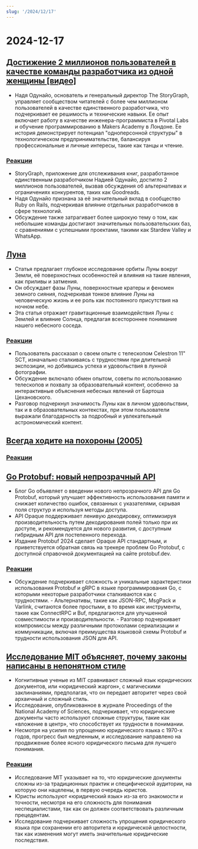 ```yaml
---
slug: '/2024/12/17'
---
```


# 2024-12-17

## [Достижение 2 миллионов пользователей в качестве команды разработчика из одной женщины [видео]](https://brightonruby.com/2024/getting-to-2-million-users-as-a-one-woman-dev-team/)

- Надя Одунайо, основатель и генеральный директор The StoryGraph, управляет сообществом читателей с более чем миллионом пользователей в качестве единственного разработчика, что подчеркивает ее решимость и технические навыки. Ее опыт включает работу в качестве инженера-программиста в Pivotal Labs и обучение программированию в Makers Academy в Лондоне. Ее история демонстрирует потенциал "одноперсонной структуры" в технологическом предпринимательстве, балансируя профессиональные и личные интересы, такие как танцы и чтение.

### [Реакции](https://news.ycombinator.com/item?id=42441333)

- StoryGraph, приложение для отслеживания книг, разработанное единственным разработчиком Надией Одунайо, достигло 2 миллионов пользователей, вызвав обсуждения об альтернативах и ограничениях конкурентов, таких как Goodreads.
- Надя Одунайо признана за её значительный вклад в сообщество Ruby on Rails, подчеркивая влияние отдельных разработчиков в сфере технологий.
- Обсуждение также затрагивает более широкую тему о том, как небольшие команды достигают значительных пользовательских баз, с сравнениями с успешными проектами, такими как Stardew Valley и WhatsApp.

## [Луна](https://ciechanow.ski/moon/)

- Статья предлагает глубокое исследование орбиты Луны вокруг Земли, её поверхностных особенностей и влияния на такие явления, как приливы и затмения.
- Он обсуждает фазы Луны, поверхностные кратеры и феномен земного сияния, подчеркивая тонкое влияние Луны на человеческую жизнь и ее роль как постоянного присутствия на ночном небе.
- Эта статья отражает гравитационные взаимодействия Луны с Землей и влияние Солнца, предлагая всестороннее понимание нашего небесного соседа.

### [Реакции](https://news.ycombinator.com/item?id=42443229)

- Пользователь рассказал о своем опыте с телескопом Celestron 11" SCT, изначально сталкиваясь с трудностями при длительной экспозиции, но добившись успеха и удовольствия в лунной фотографии.
- Обсуждение включало обмен опытом, советы по использованию телескопов и похвалу за образовательный контент, особенно за интерактивные объяснения небесных явлений от Бартоша Цехановского.
- Разговор подчеркнул значимость Луны как в личном удовольствии, так и в образовательных контекстах, при этом пользователи выражали благодарность за подробный и увлекательный астрономический контент.

## [Всегда ходите на похороны (2005)](https://www.npr.org/2005/08/08/4785079/always-go-to-the-funeral)

### [Реакции](https://news.ycombinator.com/item?id=42435972)

## [Go Protobuf: новый непрозрачный API](https://go.dev/blog/protobuf-opaque)

- Блог Go объявляет о введении нового непрозрачного API для Go Protobuf, который улучшает эффективность использования памяти и снижает количество ошибок, связанных с указателями, скрывая поля структур и используя методы доступа.
- API Opaque поддерживает ленивую декодировку, оптимизируя производительность путем декодирования полей только при их доступе, и рекомендуется для нового развития, с доступным гибридным API для постепенного перехода.
- Издание Protobuf 2024 сделает Opaque API стандартным, и приветствуется обратная связь на трекере проблем Go Protobuf, с доступной справочной документацией на сайте protobuf.dev.

### [Реакции](https://news.ycombinator.com/item?id=42434947)

- Обсуждение подчеркивает сложность и уникальные характеристики использования Protobuf и gRPC в языке программирования Go, с которыми некоторые разработчики сталкиваются как с трудностями. - Альтернативы, такие как JSON-RPC, MsgPack и Varlink, считаются более простыми, в то время как инструменты, такие как ConnectRPC и Buf, предлагаются для улучшенной совместимости и производительности. - Разговор подчеркивает компромиссы между различными протоколами сериализации и коммуникации, включая преимущества языковой схемы Protobuf и трудности использования JSON для API.

## [Исследование MIT объясняет, почему законы написаны в непонятном стиле](https://news.mit.edu/2024/mit-study-explains-laws-incomprehensible-writing-style-0819)

- Когнитивные ученые из MIT сравнивают сложный язык юридических документов, или «юридический жаргон», с магическими заклинаниями, предполагая, что он передает авторитет через свой архаичный и сложный стиль.
- Исследование, опубликованное в журнале Proceedings of the National Academy of Sciences, подчеркивает, что юридические документы часто используют сложные структуры, такие как «вложение в центр», что способствует их трудности в понимании.
- Несмотря на усилия по упрощению юридического языка с 1970-х годов, прогресс был медленным, и исследование направлено на продвижение более ясного юридического письма для лучшего понимания.

### [Реакции](https://news.ycombinator.com/item?id=42438175)

- Исследование MIT указывает на то, что юридические документы сложны из-за традиционных практик и специфической аудитории, на которую они нацелены, в первую очередь юристов.
- Юристы используют «юридический язык» из-за его знакомости и точности, несмотря на его сложность для понимания неспециалистами, так как он должен соответствовать различным прецедентам.
- Исследование подчеркивает сложность упрощения юридического языка при сохранении его авторитета и юридической целостности, так как изменения могут иметь значительные юридические последствия.

<head>
  <meta property="og:title" content="Достижение 2 миллионов пользователей в качестве команды разработчика из одной женщины [видео]" />
  <meta property="og:type" content="website" />
  <meta property="og:image" content="https://og.cho.sh/api/og/?title=%D0%94%D0%BE%D1%81%D1%82%D0%B8%D0%B6%D0%B5%D0%BD%D0%B8%D0%B5%202%20%D0%BC%D0%B8%D0%BB%D0%BB%D0%B8%D0%BE%D0%BD%D0%BE%D0%B2%20%D0%BF%D0%BE%D0%BB%D1%8C%D0%B7%D0%BE%D0%B2%D0%B0%D1%82%D0%B5%D0%BB%D0%B5%D0%B9%20%D0%B2%20%D0%BA%D0%B0%D1%87%D0%B5%D1%81%D1%82%D0%B2%D0%B5%20%D0%BA%D0%BE%D0%BC%D0%B0%D0%BD%D0%B4%D1%8B%20%D1%80%D0%B0%D0%B7%D1%80%D0%B0%D0%B1%D0%BE%D1%82%D1%87%D0%B8%D0%BA%D0%B0%20%D0%B8%D0%B7%20%D0%BE%D0%B4%D0%BD%D0%BE%D0%B9%20%D0%B6%D0%B5%D0%BD%D1%89%D0%B8%D0%BD%D1%8B%20%5B%D0%B2%D0%B8%D0%B4%D0%B5%D0%BE%5D&subheading=%D0%B2%D1%82%D0%BE%D1%80%D0%BD%D0%B8%D0%BA%2C%2017%20%D0%B4%D0%B5%D0%BA%D0%B0%D0%B1%D1%80%D1%8F%202024%20%D0%B3.%3A%20%D0%A1%D0%B2%D0%BE%D0%B4%D0%BA%D0%B0%20%D0%BD%D0%BE%D0%B2%D0%BE%D1%81%D1%82%D0%B5%D0%B9%20Hacker%20News" />
</head>
